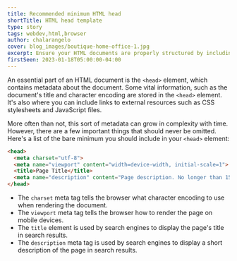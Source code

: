 ```yaml
---
title: Recommended minimum HTML head
shortTitle: HTML head template
type: story
tags: webdev,html,browser
author: chalarangelo
cover: blog_images/boutique-home-office-1.jpg
excerpt: Ensure your HTML documents are properly structured by including these lines in your `<head>` element.
firstSeen: 2023-01-18T05:00:00-04:00
---
```


An essential part of an HTML document is the `<head>` element, which contains metadata about the document. Some vital information, such as the document's title and character encoding are stored in the `<head>` element. It's also where you can include links to external resources such as CSS stylesheets and JavaScript files.

More often than not, this sort of metadata can grow in complexity with time. However, there are a few important things that should never be omitted. Here's a list of the bare minimum you should include in your `<head>` element:

```html
<head>
  <meta charset="utf-8">
  <meta name="viewport" content="width=device-width, initial-scale=1">
  <title>Page Title</title>
  <meta name="description" content="Page description. No longer than 155 characters.">
</head>
```

- The `charset` meta tag tells the browser what character encoding to use when rendering the document.
- The `viewport` meta tag tells the browser how to render the page on mobile devices.
- The `title` element is used by search engines to display the page's title in search results.
- The `description` meta tag is used by search engines to display a short description of the page in search results.
